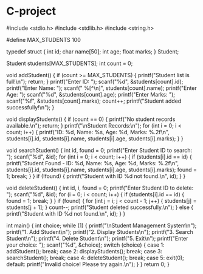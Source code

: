 # C-project
#include <stdio.h>
#include <stdlib.h>
#include <string.h>

#define MAX_STUDENTS 100

typedef struct {
    int id;
    char name[50];
    int age;
    float marks;
} Student;

Student students[MAX_STUDENTS];
int count = 0;

void addStudent() {
    if (count >= MAX_STUDENTS) {
        printf("Student list is full!\n");
        return;
    }
    printf("Enter ID: ");
    scanf("%d", &students[count].id);
    printf("Enter Name: ");
    scanf(" %[^\n]", students[count].name);
    printf("Enter Age: ");
    scanf("%d", &students[count].age);
    printf("Enter Marks: ");
    scanf("%f", &students[count].marks);
    count++;
    printf("Student added successfully!\n");
}

void displayStudents() {
    if (count == 0) {
        printf("No student records available.\n");
        return;
    }
    printf("\nStudent Records:\n");
    for (int i = 0; i < count; i++) {
        printf("ID: %d, Name: %s, Age: %d, Marks: %.2f\n",
               students[i].id, students[i].name, students[i].age, students[i].marks);
    }
}

void searchStudent() {
    int id, found = 0;
    printf("Enter Student ID to search: ");
    scanf("%d", &id);
    for (int i = 0; i < count; i++) {
        if (students[i].id == id) {
            printf("Student Found - ID: %d, Name: %s, Age: %d, Marks: %.2f\n",
                   students[i].id, students[i].name, students[i].age, students[i].marks);
            found = 1;
            break;
        }
    }
    if (!found) {
        printf("Student with ID %d not found.\n", id);
    }
}

void deleteStudent() {
    int id, i, found = 0;
    printf("Enter Student ID to delete: ");
    scanf("%d", &id);
    for (i = 0; i < count; i++) {
        if (students[i].id == id) {
            found = 1;
            break;
        }
    }
    if (found) {
        for (int j = i; j < count - 1; j++) {
            students[j] = students[j + 1];
        }
        count--;
        printf("Student deleted successfully.\n");
    } else {
        printf("Student with ID %d not found.\n", id);
    }
}

int main() {
    int choice;
    while (1) {
        printf("\nStudent Management System\n");
        printf("1. Add Student\n");
        printf("2. Display Students\n");
        printf("3. Search Student\n");
        printf("4. Delete Student\n");
        printf("5. Exit\n");
        printf("Enter your choice: ");
        scanf("%d", &choice);
        switch (choice) {
            case 1: addStudent(); break;
            case 2: displayStudents(); break;
            case 3: searchStudent(); break;
            case 4: deleteStudent(); break;
            case 5: exit(0);
            default: printf("Invalid choice! Please try again.\n");
        }
    }
    return 0;
}
